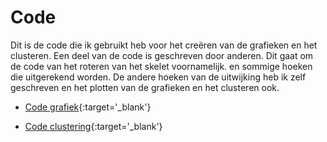 # Code

Dit is de code die ik gebruikt heb voor het creëren van de grafieken en het clusteren. Een deel van de code is geschreven door anderen. Dit gaat om de code van het roteren van het skelet voornamelijk. en sommige hoeken die uitgerekend worden. De andere hoeken van de uitwijking heb ik zelf geschreven en het plotten van de grafieken en het clusteren ook.

- [Code grafiek](https://github.com/bram4370/portfolioDataScience/blob/master/Code/Combined_to_plot.ipynb){:target='_blank'}

- [Code clustering](https://github.com/bram4370/portfolioDataScience/blob/master/Code/Seperated_functions_v3.ipynb){:target='_blank'}

